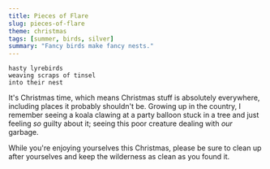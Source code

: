 ```yaml
---
title: Pieces of Flare
slug: pieces-of-flare
theme: christmas
tags: [summer, birds, silver]
summary: "Fancy birds make fancy nests."
---
```


```
hasty lyrebirds
weaving scraps of tinsel
into their nest
```

It's Christmas time, which means Christmas stuff is absolutely everywhere, including places it probably shouldn't be.
Growing up in the country, I remember seeing a koala clawing at a party balloon stuck in a tree and just feeling *so* guilty about it; seeing this poor creature dealing with *our* garbage.

While you're enjoying yourselves this Christmas, please be sure to clean up after yourselves and keep the wilderness as clean as you found it.
